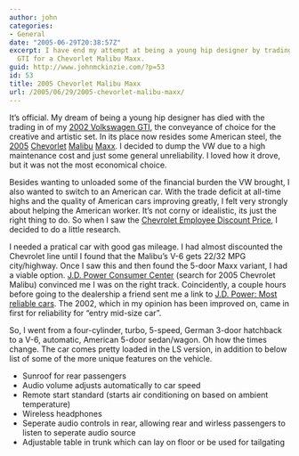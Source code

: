 ```yaml
---
author: john
categories:
- General
date: "2005-06-29T20:38:57Z"
excerpt: I have end my attempt at being a young hip designer by trading my 2002 Volkswagen
  GTI for a Chevorlet Malibu Maxx.
guid: http://www.johnmckinzie.com/?p=53
id: 53
title: 2005 Chevorlet Malibu Maxx
url: /2005/06/29/2005-chevorlet-malibu-maxx/
---
```


It&#8217;s official. My dream of being a young hip designer has died with the trading in of my [2002 Volkswagen GTI](http://www.edmunds.com/used/2002/volkswagen/gti/100003548/review.html?tid=edmunds.u.options.leftsidenav..12.Volkswagen*), the conveyance of choice for the creative and artistic set. In its place now resides some American steel, the [2005](http://www.edmunds.com/new/2005/chevrolet/malibumaxx/100396662/researchlanding.html) [Chevorlet](http://www.chevrolet.com) [Malibu](http://www.chevrolet.com/malibu/) [Maxx](http://www.chevrolet.com/malibu/maxx/). I decided to dump the VW due to a high maintenance cost and just some general unreliability. I loved how it drove, but it was not the most economical choice.<!--more-->

Besides wanting to unloaded some of the financial burden the VW brought, I also wanted to switch to an American car. With the trade deficit at all-time highs and the quality of American cars improving greatly, I felt very strongly about helping the American worker. It&#8217;s not corny or idealistic, its just the right thing to do. So when I saw the [Chevrolet Employee Discount Price](http://www.gm.com/employeediscount.do?brandId=ch&cmp=ch_com&version=0), I decided to do a little research.

I needed a pratical car with good gas mileage. I had almost discounted the Chevrolet line until I found that the Malibu&#8217;s V-6 gets 22/32 MPG city/highway. Once I saw this and then found the 5-door Maxx variant, I had a viable option. [J.D. Power Consumer Center](http://www.jdpower.com/cc/auto/ratings/vehicles/FindJdAwards.jsp) (search for 2005 Chevrolet Malibu) convinced me I was on the right track. Coincidently, a couple hours before going to the dealership a friend sent me a link to [J.D. Power: Most reliable cars](http://www.cnn.com/2005/AUTOS/06/29/jdpower_depend_tops/index.html). The 2002, which in my opinion has been improved on, came in first for reliability for &#8220;entry mid-size car&#8221;.

So, I went from a four-cylinder, turbo, 5-speed, German 3-door hatchback to a V-6, automatic, American 5-door sedan/wagon. Oh how the times change. The car comes pretty loaded in the LS version, in addition to below list of some of the more unique features on the vehicle.

  * Sunroof for rear passengers
  * Audio volume adjusts automatically to car speed
  * Remote start standard (starts air conditioning on based on ambient temperature)
  * Wireless headphones
  * Seperate audio controls in rear, allowing rear and wirless passengers to listen to seperate audio source
  * Adjustable table in trunk which can lay on floor or be used for tailgating